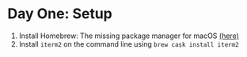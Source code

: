 # Day One: Setup


1. Install Homebrew: The missing package manager for macOS [(here)](https://brew.sh/)
2. Install ````iterm2```` on the command line using ````brew cask install iterm2````
